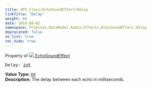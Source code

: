 ```yaml
---
title: API:Class/EchoSoundEffect/Delay
linkTitle: "Delay"
weight: 68
date: 2019-08-02
namespace: Primrose.DataModel.Audio.Effects.EchoSoundEffect.Delay
deprecated: false
no_list: true
toc_hide: true
---
```

Property of <a href="/docs/api-reference/Class/EchoSoundEffect"><img src="/icons/silk/soundwave.png"/>&nbsp;EchoSoundEffect</a>
<pre class="method-declaration">
Delay: <a class="type" href="/docs/api-reference/System/Primitives#int32">int</a></pre>
<b>Value Type: </b>
<a class="type" href="/docs/api-reference/System/Primitives#int32">int</a>
<br/>
<b>Description: </b>
The delay between each echo in milliseconds.

